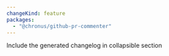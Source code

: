 ```yaml
---
changeKind: feature
packages:
  - "@chronus/github-pr-commenter"
---
```


Include the generated changelog in collapsible section